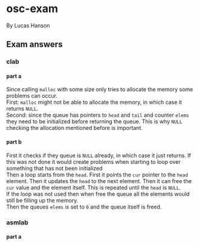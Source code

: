 # osc-exam

By Lucas Hanson

## Exam answers

### clab

#### part a

Since calling `malloc` with some size only tries to allocate the memory some problems can occur.\
First: `malloc` might not be able to allocate the memory, in which case it returns `NULL`.\
Second: since the queue has pointers to `head` and `tail` and counter `elems` they need to be initialized before returning the queue. This is why `NULL` checking the allocation mentioned before is important.

#### part b

First it checks if they queue is `NULL` already, in which case it just returns.
If this was not done it would create problems when starting to loop over something that has not been initialized\
Then a loop starts from the `head`.
First it points the `cur` pointer to the `head` element.
Then it updates the `head` to the next element.
Then it can free the `cur` value and the element itself.
This is repeated until the `head` is `NULL`.\
If the loop was not used then when free the queue all the elements would still be filling up the memory.\
Then the queues `elems` is set to `0` and the queue itself is freed.

### asmlab

#### part a
